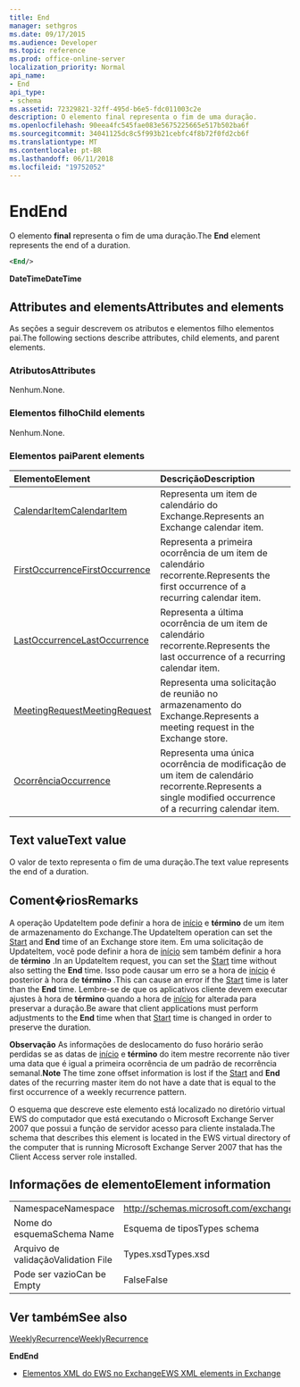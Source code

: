 ```yaml
---
title: End
manager: sethgros
ms.date: 09/17/2015
ms.audience: Developer
ms.topic: reference
ms.prod: office-online-server
localization_priority: Normal
api_name:
- End
api_type:
- schema
ms.assetid: 72329821-32ff-495d-b6e5-fdc011003c2e
description: O elemento final representa o fim de uma duração.
ms.openlocfilehash: 90eea4fc545fae083e5675225665e517b502ba6f
ms.sourcegitcommit: 34041125dc8c5f993b21cebfc4f8b72f0fd2cb6f
ms.translationtype: MT
ms.contentlocale: pt-BR
ms.lasthandoff: 06/11/2018
ms.locfileid: "19752052"
---
```

# <a name="end"></a><span data-ttu-id="43f2a-103">End</span><span class="sxs-lookup"><span data-stu-id="43f2a-103">End</span></span>

<span data-ttu-id="43f2a-104">O elemento **final** representa o fim de uma duração.</span><span class="sxs-lookup"><span data-stu-id="43f2a-104">The **End** element represents the end of a duration.</span></span> 
  
```xml
<End/>
```

 <span data-ttu-id="43f2a-105">**DateTime**</span><span class="sxs-lookup"><span data-stu-id="43f2a-105">**DateTime**</span></span>
## <a name="attributes-and-elements"></a><span data-ttu-id="43f2a-106">Attributes and elements</span><span class="sxs-lookup"><span data-stu-id="43f2a-106">Attributes and elements</span></span>

<span data-ttu-id="43f2a-107">As seções a seguir descrevem os atributos e elementos filho elementos pai.</span><span class="sxs-lookup"><span data-stu-id="43f2a-107">The following sections describe attributes, child elements, and parent elements.</span></span>
  
### <a name="attributes"></a><span data-ttu-id="43f2a-108">Atributos</span><span class="sxs-lookup"><span data-stu-id="43f2a-108">Attributes</span></span>

<span data-ttu-id="43f2a-109">Nenhum.</span><span class="sxs-lookup"><span data-stu-id="43f2a-109">None.</span></span>
  
### <a name="child-elements"></a><span data-ttu-id="43f2a-110">Elementos filho</span><span class="sxs-lookup"><span data-stu-id="43f2a-110">Child elements</span></span>

<span data-ttu-id="43f2a-111">Nenhum.</span><span class="sxs-lookup"><span data-stu-id="43f2a-111">None.</span></span>
  
### <a name="parent-elements"></a><span data-ttu-id="43f2a-112">Elementos pai</span><span class="sxs-lookup"><span data-stu-id="43f2a-112">Parent elements</span></span>

|<span data-ttu-id="43f2a-113">**Elemento**</span><span class="sxs-lookup"><span data-stu-id="43f2a-113">**Element**</span></span>|<span data-ttu-id="43f2a-114">**Descrição**</span><span class="sxs-lookup"><span data-stu-id="43f2a-114">**Description**</span></span>|
|:-----|:-----|
|[<span data-ttu-id="43f2a-115">CalendarItem</span><span class="sxs-lookup"><span data-stu-id="43f2a-115">CalendarItem</span></span>](calendaritem.md) <br/> |<span data-ttu-id="43f2a-116">Representa um item de calendário do Exchange.</span><span class="sxs-lookup"><span data-stu-id="43f2a-116">Represents an Exchange calendar item.</span></span>  <br/> |
|[<span data-ttu-id="43f2a-117">FirstOccurrence</span><span class="sxs-lookup"><span data-stu-id="43f2a-117">FirstOccurrence</span></span>](firstoccurrence.md) <br/> |<span data-ttu-id="43f2a-118">Representa a primeira ocorrência de um item de calendário recorrente.</span><span class="sxs-lookup"><span data-stu-id="43f2a-118">Represents the first occurrence of a recurring calendar item.</span></span>  <br/> |
|[<span data-ttu-id="43f2a-119">LastOccurrence</span><span class="sxs-lookup"><span data-stu-id="43f2a-119">LastOccurrence</span></span>](lastoccurrence.md) <br/> |<span data-ttu-id="43f2a-120">Representa a última ocorrência de um item de calendário recorrente.</span><span class="sxs-lookup"><span data-stu-id="43f2a-120">Represents the last occurrence of a recurring calendar item.</span></span>  <br/> |
|[<span data-ttu-id="43f2a-121">MeetingRequest</span><span class="sxs-lookup"><span data-stu-id="43f2a-121">MeetingRequest</span></span>](meetingrequest.md) <br/> |<span data-ttu-id="43f2a-122">Representa uma solicitação de reunião no armazenamento do Exchange.</span><span class="sxs-lookup"><span data-stu-id="43f2a-122">Represents a meeting request in the Exchange store.</span></span>  <br/> |
|[<span data-ttu-id="43f2a-123">Ocorrência</span><span class="sxs-lookup"><span data-stu-id="43f2a-123">Occurrence</span></span>](occurrence.md) <br/> |<span data-ttu-id="43f2a-124">Representa uma única ocorrência de modificação de um item de calendário recorrente.</span><span class="sxs-lookup"><span data-stu-id="43f2a-124">Represents a single modified occurrence of a recurring calendar item.</span></span>  <br/> |
   
## <a name="text-value"></a><span data-ttu-id="43f2a-125">Text value</span><span class="sxs-lookup"><span data-stu-id="43f2a-125">Text value</span></span>

<span data-ttu-id="43f2a-126">O valor de texto representa o fim de uma duração.</span><span class="sxs-lookup"><span data-stu-id="43f2a-126">The text value represents the end of a duration.</span></span>
  
## <a name="remarks"></a><span data-ttu-id="43f2a-127">Coment�rios</span><span class="sxs-lookup"><span data-stu-id="43f2a-127">Remarks</span></span>

<span data-ttu-id="43f2a-128">A operação UpdateItem pode definir a hora de [início](start.md) e **término** de um item de armazenamento do Exchange.</span><span class="sxs-lookup"><span data-stu-id="43f2a-128">The UpdateItem operation can set the [Start](start.md) and **End** time of an Exchange store item.</span></span> <span data-ttu-id="43f2a-129">Em uma solicitação de UpdateItem, você pode definir a hora de [início](start.md) sem também definir a hora de **término** .</span><span class="sxs-lookup"><span data-stu-id="43f2a-129">In an UpdateItem request, you can set the [Start](start.md) time without also setting the **End** time.</span></span> <span data-ttu-id="43f2a-130">Isso pode causar um erro se a hora de [início](start.md) é posterior à hora de **término** .</span><span class="sxs-lookup"><span data-stu-id="43f2a-130">This can cause an error if the [Start](start.md) time is later than the **End** time.</span></span> <span data-ttu-id="43f2a-131">Lembre-se de que os aplicativos cliente devem executar ajustes à hora de **término** quando a hora de [início](start.md) for alterada para preservar a duração.</span><span class="sxs-lookup"><span data-stu-id="43f2a-131">Be aware that client applications must perform adjustments to the **End** time when that [Start](start.md) time is changed in order to preserve the duration.</span></span> 
  
 <span data-ttu-id="43f2a-132">**Observação** As informações de deslocamento do fuso horário serão perdidas se as datas de [início](start.md) e **término** do item mestre recorrente não tiver uma data que é igual a primeira ocorrência de um padrão de recorrência semanal.</span><span class="sxs-lookup"><span data-stu-id="43f2a-132">**Note** The time zone offset information is lost if the [Start](start.md) and **End** dates of the recurring master item do not have a date that is equal to the first occurrence of a weekly recurrence pattern.</span></span> 
  
<span data-ttu-id="43f2a-133">O esquema que descreve este elemento está localizado no diretório virtual EWS do computador que está executando o Microsoft Exchange Server 2007 que possui a função de servidor acesso para cliente instalada.</span><span class="sxs-lookup"><span data-stu-id="43f2a-133">The schema that describes this element is located in the EWS virtual directory of the computer that is running Microsoft Exchange Server 2007 that has the Client Access server role installed.</span></span>
  
## <a name="element-information"></a><span data-ttu-id="43f2a-134">Informações de elemento</span><span class="sxs-lookup"><span data-stu-id="43f2a-134">Element information</span></span>

|||
|:-----|:-----|
|<span data-ttu-id="43f2a-135">Namespace</span><span class="sxs-lookup"><span data-stu-id="43f2a-135">Namespace</span></span>  <br/> |http://schemas.microsoft.com/exchange/services/2006/types  <br/> |
|<span data-ttu-id="43f2a-136">Nome do esquema</span><span class="sxs-lookup"><span data-stu-id="43f2a-136">Schema Name</span></span>  <br/> |<span data-ttu-id="43f2a-137">Esquema de tipos</span><span class="sxs-lookup"><span data-stu-id="43f2a-137">Types schema</span></span>  <br/> |
|<span data-ttu-id="43f2a-138">Arquivo de validação</span><span class="sxs-lookup"><span data-stu-id="43f2a-138">Validation File</span></span>  <br/> |<span data-ttu-id="43f2a-139">Types.xsd</span><span class="sxs-lookup"><span data-stu-id="43f2a-139">Types.xsd</span></span>  <br/> |
|<span data-ttu-id="43f2a-140">Pode ser vazio</span><span class="sxs-lookup"><span data-stu-id="43f2a-140">Can be Empty</span></span>  <br/> |<span data-ttu-id="43f2a-141">False</span><span class="sxs-lookup"><span data-stu-id="43f2a-141">False</span></span>  <br/> |
   
## <a name="see-also"></a><span data-ttu-id="43f2a-142">Ver também</span><span class="sxs-lookup"><span data-stu-id="43f2a-142">See also</span></span>



[<span data-ttu-id="43f2a-143">WeeklyRecurrence</span><span class="sxs-lookup"><span data-stu-id="43f2a-143">WeeklyRecurrence</span></span>](weeklyrecurrence.md)
  
 <span data-ttu-id="43f2a-144">**End**</span><span class="sxs-lookup"><span data-stu-id="43f2a-144">**End**</span></span>


- [<span data-ttu-id="43f2a-145">Elementos XML do EWS no Exchange</span><span class="sxs-lookup"><span data-stu-id="43f2a-145">EWS XML elements in Exchange</span></span>](ews-xml-elements-in-exchange.md)

